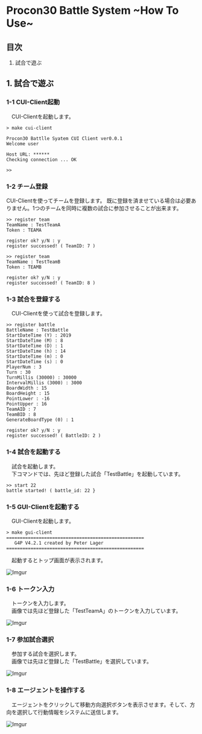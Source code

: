 # Procon30 Battle System ~How To Use~

## 目次

1. 試合で遊ぶ

## 1. 試合で遊ぶ

### 1-1 CUI-Client起動

　CUI-Clientを起動します。

```
> make cui-client

Procon30 Battlle Syatem CUI Client ver0.0.1
Welcome user

Host URL: ******
Checking connection ... OK

>>
```

### 1-2 チーム登録

  CUI-Clientを使ってチームを登録します。
  既に登録を済ませている場合は必要ありません。1つのチームを同時に複数の試合に参加させることが出来ます。

```
>> register team
TeamName : TestTeamA
Token : TEAMA

register ok? y/N : y
register successed! ( TeamID: 7 )

>> register team
TeamName : TestTeamB
Token : TEAMB

register ok? y/N : y
register successed! ( TeamID: 8 )
```

### 1-3 試合を登録する

　CUI-Clientを使って試合を登録します。

```
>> register battle
BattleName : TestBattle
StartDateTime (Y) : 2019
StartDateTime (M) : 8
StartDateTime (D) : 1
StartDateTime (h) : 14
StartDateTime (m) : 0
StartDateTime (s) : 0
PlayerNum : 3
Turn : 30
TurnMillis (30000) : 30000
IntervalMillis (3000) : 3000
BoardWidth : 15
BoardHeight : 15
PointLower : -16
PointUpper : 16
TeamAID : 7
TeamBID : 8
GenerateBoardType (0) : 1

register ok? y/N : y
register successed! ( BattleID: 2 )
```

### 1-4 試合を起動する

　試合を起動します。  
　下コマンドでは、先ほど登録した試合「TestBattle」を起動しています。

```
>> start 22
battle started! ( battle_id: 22 }
```

### 1-5 GUI-Clientを起動する

　GUI-Clientを起動します。

```
> make gui-client
===================================================
   G4P V4.2.1 created by Peter Lager
===================================================
```

　起動するとトップ画面が表示されます。

![Imgur](https://i.imgur.com/rmvDh9S.png)

### 1-6 トークン入力

　トークンを入力します。  
　画像では先ほど登録した「TestTeamA」のトークンを入力しています。

![Imgur](https://i.imgur.com/8wNfuI9.png)

### 1-7 参加試合選択

　参加する試合を選択します。  
　画像では先ほど登録した「TestBattle」を選択しています。

![Imgur](https://i.imgur.com/5eIG6Oj.png)

### 1-8 エージェントを操作する

　エージェントをクリックして移動方向選択ボタンを表示させます。そして、方向を選択して行動情報をシステムに送信します。

![Imgur](https://i.imgur.com/jrJSPtP.png)
